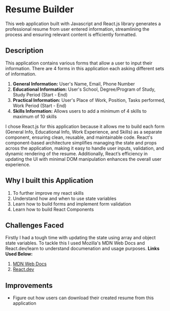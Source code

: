 # Resume Builder

This web application built with Javascript and React.js library generates a professional resume from user entered information, streamlining the process and ensuring relevant content is efficiently formatted. 

## Description
This application contains various forms that allow a user to input their information. There are 4 forms in this application each asking different sets of information. 
1. **General Information:** User's Name, Email, Phone Number
2. **Educational Information:** User's School, Degree/Program of Study, Study Period (Start - End)
3. **Practical Information:** User's Place of Work, Position, Tasks performed, Work Period (Start - End)
4. **Skills Information:** Allows users to add a minimum of 4 skills to maximum of 10 skills 

I chose React.js for this application because it allows me to build each form (General Info, Educational Info, Work Experience, and Skills) as a separate component, ensuring clean, reusable, and maintainable code. React's component-based architecture simplifies managing the state and props across the application, making it easy to handle user inputs, validation, and dynamic rendering of the resume. Additionally, React’s efficiency in updating the UI with minimal DOM manipulation enhances the overall user experience.

## Why I built this Application
1. To further improve my react skills
2. Understand how and when to use state variables
3. Learn how to build forms and implement form validation
4. Learn how to build React Components 

## Challenges Faced
Firstly I had a tough time with updating the state using array and object state variables. To tackle this I used Mozilla's MDN Web Docs and React.dev/learn to understand documenation and usage purposes. 
**Links Used Below:**
1. [MDN Web Docs](https://developer.mozilla.org/en-US/)
2. [React.dev](https://react.dev/learn)

## Improvements
* Figure out how users can download their created resume from this application





